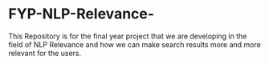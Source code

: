 # FYP-NLP-Relevance-
This Repository is for the final year project that we are developing in the field of NLP Relevance and how we can make search results more and more relevant for the users. 
